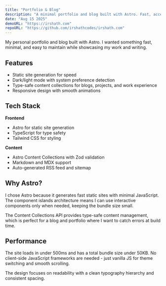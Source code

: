 ```yaml
---
title: "Portfolio & Blog"
description: "A minimal portfolio and blog built with Astro. Fast, accessible, modern."
date: "Aug 15 2025"
demoURL: "https://irshath.com"
repoURL: "https://github.com/irshathcodes/irshath.com"
---
```


My personal portfolio and blog built with Astro. I wanted something fast, minimal, and easy to maintain while showcasing my work and writing.

## Features

- Static site generation for speed
- Dark/light mode with system preference detection
- Type-safe content collections for blogs, projects, and work experience
- Responsive design with smooth animations

## Tech Stack

**Frontend**

- Astro for static site generation
- TypeScript for type safety
- Tailwind CSS for styling

**Content**

- Astro Content Collections with Zod validation
- Markdown and MDX support
- Auto-generated RSS feed and sitemap

## Why Astro?

I chose Astro because it generates fast static sites with minimal JavaScript. The component islands architecture means I can use interactive components only when needed, keeping the bundle size small.

The Content Collections API provides type-safe content management, which is perfect for a blog and portfolio where I want to catch errors at build time.

## Performance

The site loads in under 500ms and has a total bundle size under 50KB. No client-side JavaScript frameworks are needed - just vanilla JS for theme switching and smooth scrolling.

The design focuses on readability with a clean typography hierarchy and consistent spacing.
